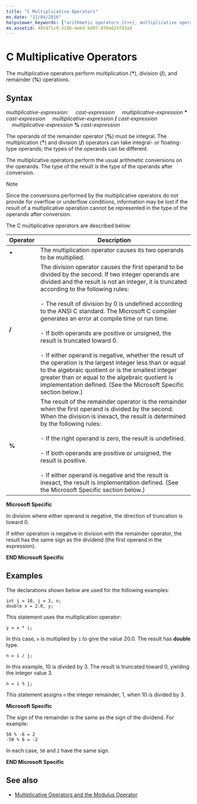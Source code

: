 ```yaml
---
title: "C Multiplicative Operators"
ms.date: "11/04/2016"
helpviewer_keywords: ["arithmetic operators [C++], multiplicative operators", "/ operator", "/ operator, multiplicative operators", "remainder operator (%)", "operators [C], multiplication", "% operator", "slash (/) operator", "multiplication operator [C++], multiplicative operators"]
ms.assetid: 495471c9-319b-4eb4-bd97-039a025fd3a9
---
```

# C Multiplicative Operators

The multiplicative operators perform multiplication (<strong>\*</strong>), division (**/**), and remainder (**%**) operations.

## Syntax

*multiplicative-expression*:
&nbsp;&nbsp;&nbsp;&nbsp;*cast-expression*
&nbsp;&nbsp;&nbsp;&nbsp;*multiplicative-expression* <strong>\*</strong> *cast-expression*
&nbsp;&nbsp;&nbsp;&nbsp;*multiplicative-expression* **/** *cast-expression*
&nbsp;&nbsp;&nbsp;&nbsp;*multiplicative-expression* **%** *cast-expression*

The operands of the remainder operator (**%**) must be integral. The multiplication (<strong>\*</strong>) and division (**/**) operators can take integral- or floating-type operands; the types of the operands can be different.

The multiplicative operators perform the usual arithmetic conversions on the operands. The type of the result is the type of the operands after conversion.

> [!NOTE]
>  Since the conversions performed by the multiplicative operators do not provide for overflow or underflow conditions, information may be lost if the result of a multiplicative operation cannot be represented in the type of the operands after conversion.

The C multiplicative operators are described below:

|Operator|Description|
|--------------|-----------------|
|<strong>\*</strong>|The multiplication operator causes its two operands to be multiplied.|
|**/**|The division operator causes the first operand to be divided by the second. If two integer operands are divided and the result is not an integer, it is truncated according to the following rules:<br/><br/>- The result of division by 0 is undefined according to the ANSI C standard. The Microsoft C compiler generates an error at compile time or run time.<br/><br/>- If both operands are positive or unsigned, the result is truncated toward 0.<br/><br/>- If either operand is negative, whether the result of the operation is the largest integer less than or equal to the algebraic quotient or is the smallest integer greater than or equal to the algebraic quotient is implementation defined. (See the Microsoft Specific section below.)|
|**%**|The result of the remainder operator is the remainder when the first operand is divided by the second. When the division is inexact, the result is determined by the following rules:<br/><br/>- If the right operand is zero, the result is undefined.<br/><br/>- If both operands are positive or unsigned, the result is positive.<br/><br/>- If either operand is negative and the result is inexact, the result is implementation defined. (See the Microsoft Specific section below.)|

**Microsoft Specific**

In division where either operand is negative, the direction of truncation is toward 0.

If either operation is negative in division with the remainder operator, the result has the same sign as the dividend (the first operand in the expression).

**END Microsoft Specific**

## Examples

The declarations shown below are used for the following examples:

```
int i = 10, j = 3, n;
double x = 2.0, y;
```

This statement uses the multiplication operator:

```
y = x * i;
```

In this case, `x` is multiplied by `i` to give the value 20.0. The result has **double** type.

```
n = i / j;
```

In this example, 10 is divided by 3. The result is truncated toward 0, yielding the integer value 3.

```
n = i % j;
```

This statement assigns `n` the integer remainder, 1, when 10 is divided by 3.

**Microsoft Specific**

The sign of the remainder is the same as the sign of the dividend. For example:

```
50 % -6 = 2
-50 % 6 = -2
```

In each case, `50` and `2` have the same sign.

**END Microsoft Specific**

## See also

- [Multiplicative Operators and the Modulus Operator](../cpp/multiplicative-operators-and-the-modulus-operator.md)
